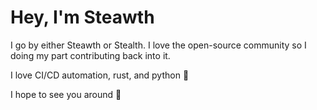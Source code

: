 # Hey, I'm Steawth
I go by either Steawth or Stealth.
I love the open-source community so I doing my part contributing back into it.

I love CI/CD automation, rust, and python 🦀

I hope to see you around 👋
